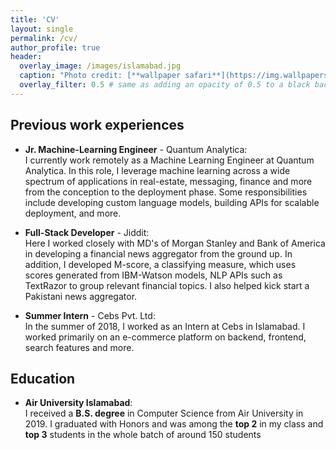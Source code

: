 ```yaml
---
title: 'CV'
layout: single
permalink: /cv/
author_profile: true
header:
  overlay_image: /images/islamabad.jpg
  caption: "Photo credit: [**wallpaper safari**](https://img.wallpapersafari.com/desktop/1024/576/47/98/QyksSR.jpg)"
  overlay_filter: 0.5 # same as adding an opacity of 0.5 to a black background
---
```


## Previous work experiences

- **Jr. Machine-Learning Engineer** - Quantum Analytica:  
  I currently work remotely as a Machine Learning Engineer at Quantum Analytica. In this role, I leverage machine learning across a wide spectrum of applications in real-estate, messaging, finance and more from the conception to the deployment phase. Some responsibilities include developing custom language models, building APIs for scalable deployment, and more.

- **Full-Stack Developer** - Jiddit:  
  Here I worked closely with MD's of Morgan Stanley and Bank of America in developing a financial news aggregator from the ground up. In addition, I developed M-score, a classifying measure, which uses scores generated from IBM-Watson models, NLP APIs such as TextRazor to group relevant financial topics. I also helped kick start a Pakistani news aggregator.
  
- **Summer Intern** - Cebs Pvt. Ltd:  
  In the summer of 2018, I worked as an Intern at Cebs in Islamabad. I worked primarily on an e-commerce platform on backend, frontend, search features and more.

## Education

- **Air University Islamabad**:  
  I received a **B.S. degree** in Computer Science from Air University in 2019. I graduated with Honors and was among the **top 2** in my class and **top 3** students in the whole batch of around 150 students

